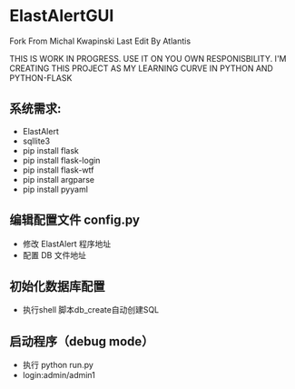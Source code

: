 
# ElastAlertGUI
Fork From Michal Kwapinski
Last Edit By Atlantis

THIS IS WORK IN PROGRESS. USE IT ON YOU OWN RESPONISBILITY.
I'M CREATING THIS PROJECT AS MY LEARNING CURVE IN PYTHON AND PYTHON-FLASK


## 系统需求:
* ElastAlert
* sqllite3
* pip install flask
* pip install flask-login
* pip install flask-wtf
* pip install argparse
* pip install pyyaml


## 编辑配置文件 config.py

- 修改 ElastAlert 程序地址
- 配置 DB 文件地址

## 初始化数据库配置

- 执行shell 脚本db_create自动创建SQL

## 启动程序（debug mode）
- 执行 python run.py
- login:admin/admin1

